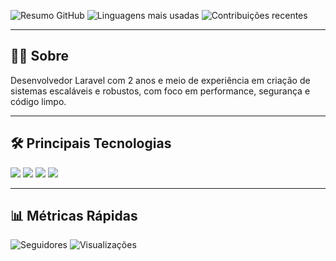 <!-- GitHub Stats no topo -->
![Resumo GitHub](https://github-profile-summary-cards.vercel.app/api/cards/profile-details?username=brenomatia&theme=github_dark)
![Linguagens mais usadas](https://github-profile-summary-cards.vercel.app/api/cards/most-commit-language?username=brenomatia&theme=github_dark)
![Contribuições recentes](https://github-profile-summary-cards.vercel.app/api/cards/productive-time?username=brenomatia&theme=github_dark)

---

## 🧑‍💻 Sobre

Desenvolvedor Laravel com 2 anos e meio de experiência em criação de sistemas escaláveis e robustos, com foco em performance, segurança e código limpo.

---

## 🛠 Principais Tecnologias

<p>
  <img src="https://img.shields.io/badge/Laravel-1ABC9C?style=flat&logo=laravel&logoColor=white" />
  <img src="https://img.shields.io/badge/PHP-1ABC9C?style=flat&logo=php&logoColor=white" />
  <img src="https://img.shields.io/badge/MySQL-1ABC9C?style=flat&logo=mysql&logoColor=white" />
  <img src="https://img.shields.io/badge/JavaScript-1ABC9C?style=flat&logo=javascript&logoColor=white" />
</p>

---

## 📊 Métricas Rápidas

![Seguidores](https://img.shields.io/github/followers/brenomatia?label=Seguidores&style=flat-square&color=1ABC9C&logo=github&logoColor=000000)
![Visualizações](https://komarev.com/ghpvc/?username=brenomatia&style=flat-square&color=1ABC9C)
